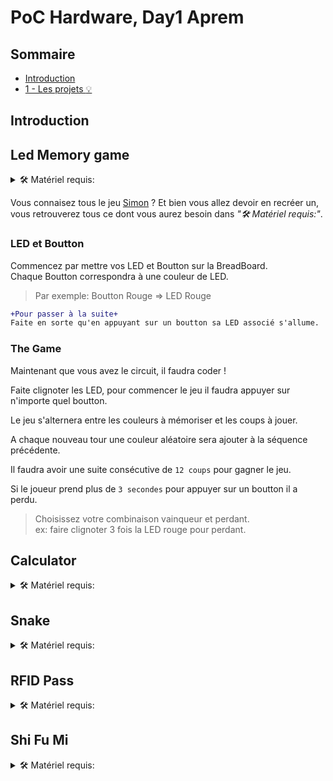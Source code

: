 # PoC Hardware, Day1 Aprem

## Sommaire
  - [Introduction](#introduction)
  - [1 - Les projets :bulb:](#1---les-projets-bulb)

## Introduction

## Led Memory game

<details>
    <summary> 🛠️ Matériel requis:</summary>
 
* Arduino - Breadboard - Jumpers
* 4x LED (de préférence: Rouge, Bleu, Vert, Jaune)
* 4x Résistance
* 4x Boutton

</details>

Vous connaisez tous le jeu [Simon](https://www.youtube.com/watch?v=1Yqj76Q4jJ4) ? Et bien vous allez devoir en recréer un, vous retrouverez tous ce dont vous aurez besoin dans *"🛠️ Matériel requis:"*.  

### LED et Boutton

Commencez par mettre vos LED et Boutton sur la BreadBoard.  
Chaque Boutton correspondra à une couleur de LED.  

> Par exemple: Boutton Rouge => LED Rouge

```diff
+Pour passer à la suite+
Faite en sorte qu'en appuyant sur un boutton sa LED associé s'allume.
```

### The Game

Maintenant que vous avez le circuit, il faudra coder !

Faite clignoter les LED, pour commencer le jeu il faudra appuyer sur n'importe quel boutton.

Le jeu s'alternera entre les couleurs à mémoriser et les coups à jouer.  

A chaque nouveau tour une couleur aléatoire sera ajouter à la séquence précédente.  

Il faudra avoir une suite consécutive de `12 coups` pour gagner le jeu.  

Si le joueur prend plus de `3 secondes` pour appuyer sur un boutton il a perdu.

> Choisissez votre combinaison vainqueur et perdant.  
> ex: faire clignoter 3 fois la LED rouge pour perdant.

## Calculator

<details>
    <summary> 🛠️ Matériel requis:</summary>
 
* Arduino - Breadboard - Jumpers
* Potentiomètre
* Display 16x2
* Keypad 4x4

</details>

## Snake

<details>
    <summary> 🛠️ Matériel requis:</summary>
 
* Arduino - Breadboard - Jumpers
* Potentiomètre 10k
* 8x8 Matrix display
* Joystick

</details>

## RFID Pass

<details>
    <summary> 🛠️ Matériel requis:</summary>
 
* Arduino - Breadboard - Jumpers
* 2x Resistances
* 2x LED (red and green)
* Buzzer
* RFID sensor

</details>

## Shi Fu Mi

<details>
    <summary> 🛠️ Matériel requis:</summary>
 
* Arduino - Breadboard - Jumpers
* 3x servo
* Ultrasonic sensor
* Buzzer

</details>